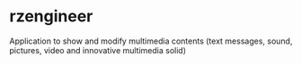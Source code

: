 # rzengineer
Application to show and modify multimedia contents (text messages, sound, pictures, video and innovative multimedia solid)
